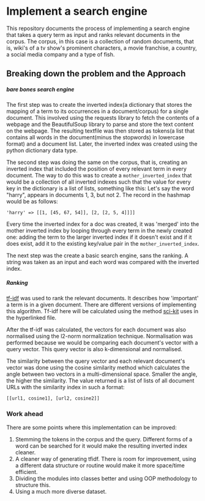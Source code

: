 # Implement a search engine

This repository documents the process of implementing a search engine that takes a query term as input and ranks relevant documents in the corpus. 
The corpus, in this case is a collection of random documents, that is, wiki's of a tv show's prominent characters, a movie franchise, a country, a social media company and a type of fish. 

## Breaking down the problem and the Approach

##### bare bones search engine
The first step was to create the inverted index(a dictionary that stores the mapping of a term to its occurrences in a document/corpus) for a single document. This involved using the requests library to fetch the contents of a webpage and the BeautifulSoup library to parse and store the text content on the webpage. The resulting textfile was then stored as tokens(a list that contains all words in the document(minus the stopwords) in lowercase format) and a document list. Later, the inverted index was created using the python dictionary data type. 

The second step was doing the same on the corpus, that is, creating an inverted index that included the position of every relevant term in every document. The way to do this was to create a ```mother_inverted_index``` that would be a collection of all inverted indexes such that the value for every key in the dictionary is a list of lists, something like this: 
Let's say the word "harry", appears in documents 1, 3, but not 2. The record in the hashmap would be as follows: 
```
'harry' => [[1, [45, 67, 54]], [2, [2, 5, 4]]]]
```
Every time the inverted index for a doc was created, it was 'merged' into the mother inverted index by looping through every term in the newly created one: adding the term to the larger inverted index if it doesn't exist and if it does exist, add it to the existing key/value pair in the ```mother_inverted_index```.

The next step was the create a basic search engine, sans the ranking. A string was taken as an input and each word was compared with the inverted index. 

##### Ranking

[tf-idf](https://en.wikipedia.org/wiki/Tf%E2%80%93idf) was used to rank the relevant documents. It describes how 'important' a term is in a given document. There are different versions of implementing this algorithm. Tf-idf here will be calculated using the method [sci-kit](https://github.com/scikit-learn/scikit-learn/blob/0fb307bf3/sklearn/feature_extraction/text.py#L1322) uses in the hyperlinked file.

After the tf-idf was calculated, the vectors for each document was also normalised using the l2-norm normalization technique. Normalisation was performed because we would be comparing each document's vector with a query vector. This query vector is also k-dimensional and normalised. 

The similarity between the query vector and each relevant document's vector was done using the cosine similarity method which calculates the angle between two vectors in a multi-dimensional space. Smaller the angle, the higher the similarity. 
The value returned is a list of lists of all document URLs with the similarity index in such a format:
```
[[url1, cosine1], [url2, cosine2]]
```
### Work ahead

There are some points where this implementation can be improved:

1.  Stemming the tokens in the corpus and the query. Different forms of a word can be searched for it would make the resulting inverted index cleaner. 
2.  A cleaner way of generating tfidf. There is room for improvement, using a different data structure or routine would make it more space/time efficient. 
3.  Dividing the modules into classes better and using OOP methodology to structure this.
4.  Using a much more diverse dataset.

